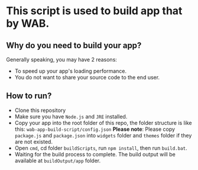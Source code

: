 This script is used to build app that by WAB.
===================================================


Why do you need to build your app?
-----------------------------------
Generally speaking, you may have 2 reasons:
* To speed up your app's loading performance.
* You do not want to share your source code to the end user.


How to run?
-----------------------------------
* Clone this repository
* Make sure you have `Node.js` and `JRE` installed.
* Copy your app into the root folder of this repo, the folder structure is like this: `wab-app-build-script/config.json`
  **Please note**: Please copy `package.js` and `package.json` into `widgets` folder and `themes` folder if they are not existed.
* Open `cmd`, cd folder `buildScripts`, run `npm install`, then run `build.bat`.
* Waiting for the build process to complete. The build output will be available at `buildOutput/app` folder.
